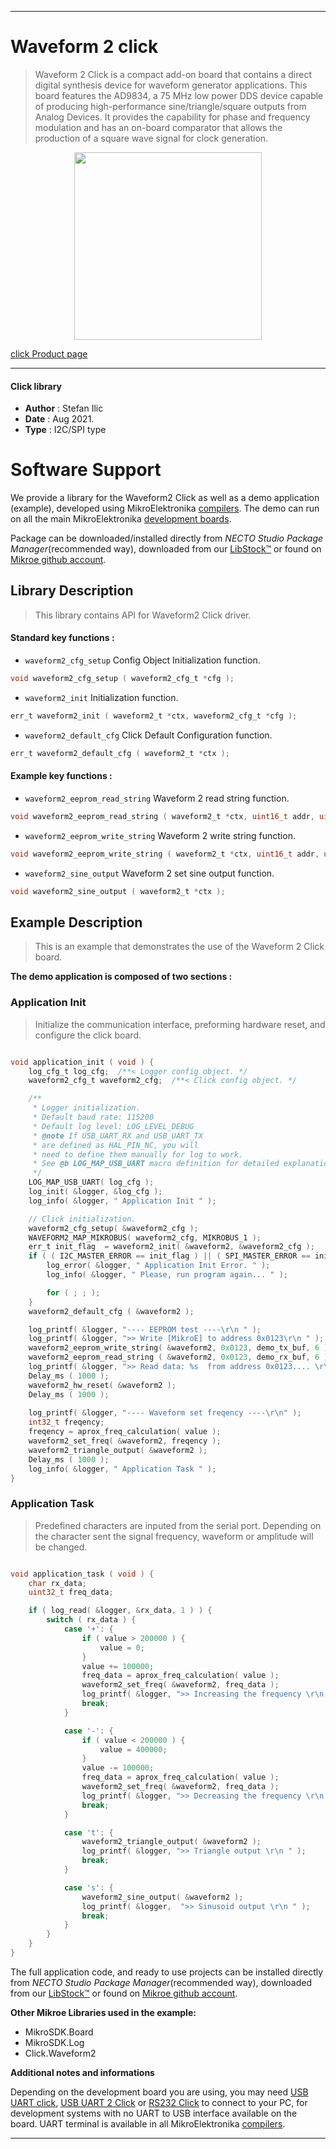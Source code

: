 
---
# Waveform 2 click

> Waveform 2 Click is a compact add-on board that contains a direct digital synthesis device for waveform generator applications. This board features the AD9834, a 75 MHz low power DDS device capable of producing high-performance sine/triangle/square outputs from Analog Devices. It provides the capability for phase and frequency modulation and has an on-board comparator that allows the production of a square wave signal for clock generation.

<p align="center">
  <img src="https://download.mikroe.com/images/click_for_ide/waveform2_click.png" height=300px>
</p>

[click Product page](https://www.mikroe.com/waveform-2-click)

---


#### Click library

- **Author**        : Stefan Ilic
- **Date**          : Aug 2021.
- **Type**          : I2C/SPI type


# Software Support

We provide a library for the Waveform2 Click
as well as a demo application (example), developed using MikroElektronika
[compilers](https://www.mikroe.com/necto-studio).
The demo can run on all the main MikroElektronika [development boards](https://www.mikroe.com/development-boards).

Package can be downloaded/installed directly from *NECTO Studio Package Manager*(recommended way), downloaded from our [LibStock&trade;](https://libstock.mikroe.com) or found on [Mikroe github account](https://github.com/MikroElektronika/mikrosdk_click_v2/tree/master/clicks).

## Library Description

> This library contains API for Waveform2 Click driver.

#### Standard key functions :

- `waveform2_cfg_setup` Config Object Initialization function.
```c
void waveform2_cfg_setup ( waveform2_cfg_t *cfg );
```

- `waveform2_init` Initialization function.
```c
err_t waveform2_init ( waveform2_t *ctx, waveform2_cfg_t *cfg );
```

- `waveform2_default_cfg` Click Default Configuration function.
```c
err_t waveform2_default_cfg ( waveform2_t *ctx );
```

#### Example key functions :

- `waveform2_eeprom_read_string` Waveform 2 read string function.
```c
void waveform2_eeprom_read_string ( waveform2_t *ctx, uint16_t addr, uint8_t *data_buf, uint16_t len );
```

- `waveform2_eeprom_write_string` Waveform 2 write string function.
```c
void waveform2_eeprom_write_string ( waveform2_t *ctx, uint16_t addr, uint8_t *data_buf, uint16_t len );
```

- `waveform2_sine_output` Waveform 2 set sine output function.
```c
void waveform2_sine_output ( waveform2_t *ctx );
```

## Example Description

> This is an example that demonstrates the use of the Waveform 2 Click board.

**The demo application is composed of two sections :**

### Application Init

> Initialize the communication interface, preforming hardware reset, and configure the click board.

```c

void application_init ( void ) {
    log_cfg_t log_cfg;  /**< Logger config object. */
    waveform2_cfg_t waveform2_cfg;  /**< Click config object. */

    /** 
     * Logger initialization.
     * Default baud rate: 115200
     * Default log level: LOG_LEVEL_DEBUG
     * @note If USB_UART_RX and USB_UART_TX 
     * are defined as HAL_PIN_NC, you will 
     * need to define them manually for log to work. 
     * See @b LOG_MAP_USB_UART macro definition for detailed explanation.
     */
    LOG_MAP_USB_UART( log_cfg );
    log_init( &logger, &log_cfg );
    log_info( &logger, " Application Init " );

    // Click initialization.
    waveform2_cfg_setup( &waveform2_cfg );
    WAVEFORM2_MAP_MIKROBUS( waveform2_cfg, MIKROBUS_1 );
    err_t init_flag  = waveform2_init( &waveform2, &waveform2_cfg );
    if ( ( I2C_MASTER_ERROR == init_flag ) || ( SPI_MASTER_ERROR == init_flag ) ) {
        log_error( &logger, " Application Init Error. " );
        log_info( &logger, " Please, run program again... " );

        for ( ; ; );
    }
    waveform2_default_cfg ( &waveform2 );

    log_printf( &logger, "---- EEPROM test ----\r\n " );
    log_printf( &logger, ">> Write [MikroE] to address 0x0123\r\n " );
    waveform2_eeprom_write_string( &waveform2, 0x0123, demo_tx_buf, 6 );
    waveform2_eeprom_read_string ( &waveform2, 0x0123, demo_rx_buf, 6 );
    log_printf( &logger, ">> Read data: %s  from address 0x0123.... \r\n ", demo_rx_buf );
    Delay_ms ( 1000 );
    waveform2_hw_reset( &waveform2 );
    Delay_ms ( 1000 );
    
    log_printf( &logger, "---- Waveform set freqency ----\r\n" );
    int32_t freqency;
    freqency = aprox_freq_calculation( value );
    waveform2_set_freq( &waveform2, freqency );
    waveform2_triangle_output( &waveform2 );
    Delay_ms ( 1000 );
    log_info( &logger, " Application Task " );
}

```

### Application Task

> Predefined characters are inputed from the serial port. Depending on the character sent the signal frequency, waveform or amplitude will be changed.

```c

void application_task ( void ) {
    char rx_data;
    uint32_t freq_data;

    if ( log_read( &logger, &rx_data, 1 ) ) {
        switch ( rx_data ) {
            case '+': {
                if ( value > 200000 ) {
                    value = 0;
                }
                value += 100000;
                freq_data = aprox_freq_calculation( value );
                waveform2_set_freq( &waveform2, freq_data );
                log_printf( &logger, ">> Increasing the frequency \r\n " );
                break;
            }

            case '-': {
                if ( value < 200000 ) {
                    value = 400000;
                }
                value -= 100000;
                freq_data = aprox_freq_calculation( value );
                waveform2_set_freq( &waveform2, freq_data );
                log_printf( &logger, ">> Decreasing the frequency \r\n " );
                break;
            }

            case 't': {
                waveform2_triangle_output( &waveform2 );
                log_printf( &logger, ">> Triangle output \r\n " );
                break;
            }

            case 's': {
                waveform2_sine_output( &waveform2 );
                log_printf( &logger,  ">> Sinusoid output \r\n " );
                break;
            }
        }
    }
}

```


The full application code, and ready to use projects can be installed directly from *NECTO Studio Package Manager*(recommended way), downloaded from our [LibStock&trade;](https://libstock.mikroe.com) or found on [Mikroe github account](https://github.com/MikroElektronika/mikrosdk_click_v2/tree/master/clicks).

**Other Mikroe Libraries used in the example:**

- MikroSDK.Board
- MikroSDK.Log
- Click.Waveform2

**Additional notes and informations**

Depending on the development board you are using, you may need
[USB UART click](https://www.mikroe.com/usb-uart-click),
[USB UART 2 Click](https://www.mikroe.com/usb-uart-2-click) or
[RS232 Click](https://www.mikroe.com/rs232-click) to connect to your PC, for
development systems with no UART to USB interface available on the board. UART
terminal is available in all MikroElektronika
[compilers](https://shop.mikroe.com/compilers).

---
